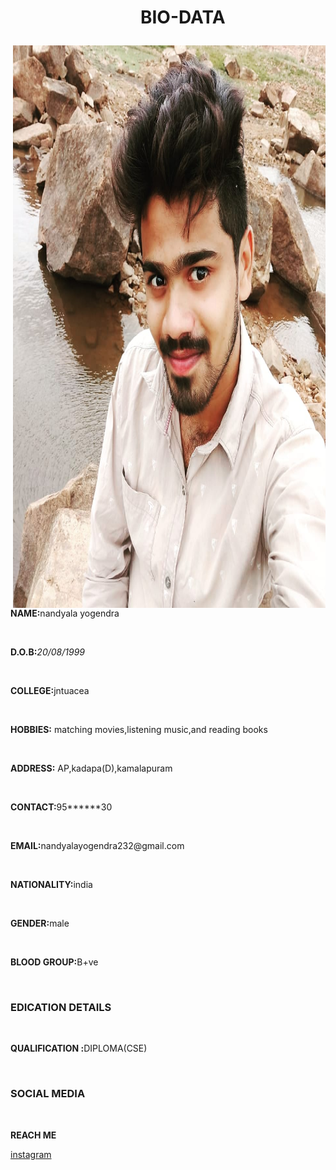 
<html>
<head><center><h1><ul>BIO-DATA</ul></h1></center></head>
  <img src="IMG_20200813_085434_421.jpg" align="right" height="900" width="500" >         


<body>
<p><b>NAME:</b>nandyala yogendra</p><br>
<p><b>D.O.B:</b><i>20/08/1999</i></p><br>
<p><b>COLLEGE:</b>jntuacea</p><br>
  <p><b>HOBBIES:</b> matching movies,listening music,and reading books</p><br>
  <p><b>ADDRESS:</b> AP,kadapa(D),kamalapuram</p><br>
  <p><b>CONTACT:</b>95******30</p><br>
   <p><b>EMAIL:</b>nandyalayogendra232@gmail.com</p><br>
   <p><b>NATIONALITY:</b>india</p><br>
   <p><b>GENDER:</b>male</p><br>
   <p><b>BLOOD GROUP:</b>B+ve</p><br>
  
  <h3>EDICATION DETAILS</h3><br>
   <p><b>QUALIFICATION :</b>DIPLOMA(CSE) </p><br>
   
   <h3>SOCIAL MEDIA</h3><br>
    <body style="bgcolor:(pink)">  
  
  
  
<b>REACH ME</b>

<a href="https://instagram.com/yogi_nyc232" target="blank">instagram</a>
</body>
</html>
